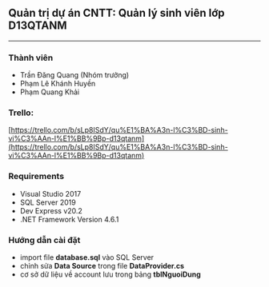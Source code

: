 ## Quản trị dự án CNTT: Quản lý sinh viên lớp D13QTANM
---

### Thành viên

- Trần Đăng Quang (Nhóm trưởng)
- Phạm Lê Khánh Huyền
- Phạm Quang Khải

### Trello:
[https://trello.com/b/sLp8ISdY/qu%E1%BA%A3n-l%C3%BD-sinh-vi%C3%AAn-l%E1%BB%9Bp-d13qtanm](https://trello.com/b/sLp8ISdY/qu%E1%BA%A3n-l%C3%BD-sinh-vi%C3%AAn-l%E1%BB%9Bp-d13qtanm)

### Requirements

- Visual Studio 2017
- SQL Server 2019
- Dev Express v20.2
- .NET Framework Version 4.6.1

### Hướng dẫn cài đặt

- import file **database.sql** vào SQL Server
- chỉnh sửa **Data Source** trong file **DataProvider.cs**
- cơ sở dữ liệu về account lưu trong bảng **tblNguoiDung**